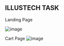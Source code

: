 ## ILLUSTECH TASK
Landing Page

![image](https://user-images.githubusercontent.com/64774218/114292372-b0ba0c00-9aab-11eb-9189-d4e9f04d950e.png)

Cart Page
![image](https://user-images.githubusercontent.com/64774218/114292385-d5ae7f00-9aab-11eb-8552-913758cab336.png)
